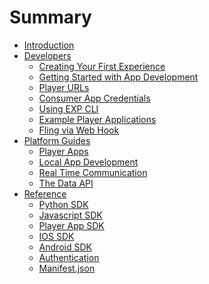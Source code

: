 # Summary

* [Introduction](README.md)
* [Developers]()
  * [Creating Your First Experience](/developers/tutorials/quickstart.md)
  * [Getting Started with App Development](/developers/tutorials/player-apps.md) 
  * [Player URLs](/developers/tutorials/player-urls.md)
  * [Consumer App Credentials](/developers/tutorials/consumer-app-credentials.md)
  * [Using EXP CLI](https://github.com/scalainc/exp-cli) 
  * [Example Player Applications](https://github.com/scalainc/exp-app-boilerplates) 
  * [Fling via Web Hook](/developers/tutorials/webhooks.md)
* [Platform Guides]()
  * [Player Apps](/developers/guides/player-apps.md)
  * [Local App Development](/developers/guides/local-app-development.md) 
  * [Real Time Communication](/developers/guides/real-time-communication.md)
  * [The Data API](/developers/guides/data.md)
* [Reference]()
  * [Python SDK](/developers/reference/python-sdk-latest.md)
  * [Javascript SDK](/developers/reference/javascript-sdk-latest.md)
  * [Player App SDK](/developers/reference/player-app-sdk.md)
  * [IOS SDK](/developers/reference/ios-sdk.md)
  * [Android SDK](/developers/reference/android-sdk.md)
  * [Authentication](/developers/reference/authentication.md)
  * [Manifest.json](/developers/reference/manifest.md)
    
    
    
    
    
    
    
